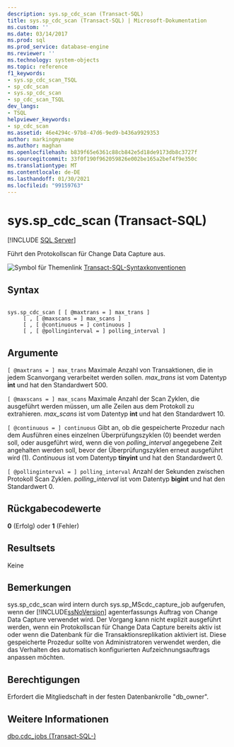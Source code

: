 ```yaml
---
description: sys.sp_cdc_scan (Transact-SQL)
title: sys.sp_cdc_scan (Transact-SQL) | Microsoft-Dokumentation
ms.custom: ''
ms.date: 03/14/2017
ms.prod: sql
ms.prod_service: database-engine
ms.reviewer: ''
ms.technology: system-objects
ms.topic: reference
f1_keywords:
- sys.sp_cdc_scan_TSQL
- sp_cdc_scan
- sys.sp_cdc_scan
- sp_cdc_scan_TSQL
dev_langs:
- TSQL
helpviewer_keywords:
- sp_cdc_scan
ms.assetid: 46e4294c-97b8-47d6-9ed9-b436a9929353
author: markingmyname
ms.author: maghan
ms.openlocfilehash: b839f65e6361c88cb842e5d18de9173db8c3727f
ms.sourcegitcommit: 33f0f190f962059826e002be165a2bef4f9e350c
ms.translationtype: MT
ms.contentlocale: de-DE
ms.lasthandoff: 01/30/2021
ms.locfileid: "99159763"
---
```

# <a name="syssp_cdc_scan-transact-sql"></a>sys.sp_cdc_scan (Transact-SQL)
[!INCLUDE [SQL Server](../../includes/applies-to-version/sqlserver.md)]

  Führt den Protokollscan für Change Data Capture aus.  
  
 ![Symbol für Themenlink](../../database-engine/configure-windows/media/topic-link.gif "Symbol für Themenlink") [Transact-SQL-Syntaxkonventionen](../../t-sql/language-elements/transact-sql-syntax-conventions-transact-sql.md)  
  
## <a name="syntax"></a>Syntax  
  
```  
  
sys.sp_cdc_scan [ [ @maxtrans = ] max_trans ]   
     [ , [ @maxscans = ] max_scans ]   
     [ , [ @continuous = ] continuous ]   
     [ , [ @pollinginterval = ] polling_interval ]   
```  
  
## <a name="arguments"></a>Argumente  
`[ @maxtrans = ] max_trans` Maximale Anzahl von Transaktionen, die in jedem Scanvorgang verarbeitet werden sollen. *max_trans* ist vom Datentyp **int** und hat den Standardwert 500.  
  
`[ @maxscans = ] max_scans` Maximale Anzahl der Scan Zyklen, die ausgeführt werden müssen, um alle Zeilen aus dem Protokoll zu extrahieren. *max_scans* ist vom Datentyp **int** und hat den Standardwert 10.  
  
`[ @continuous = ] continuous` Gibt an, ob die gespeicherte Prozedur nach dem Ausführen eines einzelnen Überprüfungszyklen (0) beendet werden soll, oder ausgeführt wird, wenn die von *polling_interval* angegebene Zeit angehalten werden soll, bevor der Überprüfungszyklen erneut ausgeführt wird (1). *Continuous* ist vom Datentyp **tinyint** und hat den Standardwert 0.  
  
`[ @pollinginterval = ] polling_interval` Anzahl der Sekunden zwischen Protokoll Scan Zyklen. *polling_interval* ist vom Datentyp **bigint** und hat den Standardwert 0.  
  
## <a name="return-code-values"></a>Rückgabecodewerte  
 **0** (Erfolg) oder **1** (Fehler)  
  
## <a name="result-sets"></a>Resultsets  
 Keine  
  
## <a name="remarks"></a>Bemerkungen  
 sys.sp_cdc_scan wird intern durch sys.sp_MScdc_capture_job aufgerufen, wenn der [!INCLUDE[ssNoVersion](../../includes/ssnoversion-md.md)] agenterfassungs Auftrag von Change Data Capture verwendet wird. Der Vorgang kann nicht explizit ausgeführt werden, wenn ein Protokollscan für Change Data Capture bereits aktiv ist oder wenn die Datenbank für die Transaktionsreplikation aktiviert ist. Diese gespeicherte Prozedur sollte von Administratoren verwendet werden, die das Verhalten des automatisch konfigurierten Aufzeichnungsauftrags anpassen möchten.  
  
## <a name="permissions"></a>Berechtigungen  
 Erfordert die Mitgliedschaft in der festen Datenbankrolle "db_owner".  
  
## <a name="see-also"></a>Weitere Informationen  
 [dbo.cdc_jobs &#40;Transact-SQL-&#41;](../../relational-databases/system-tables/dbo-cdc-jobs-transact-sql.md)  
  
  

